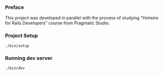 ### Preface

This project was developed in parallel with the process of studying "Hotwire for Rails Developers" course from Pragmatic Studio.

### Project Setup

```./bin/setup```

### Running dev server

```./bin/dev```
